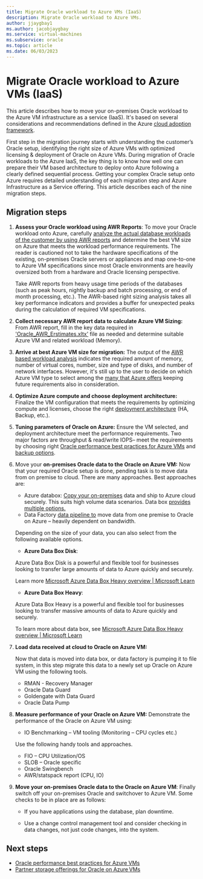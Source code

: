 ```yaml
---
title: Migrate Oracle workload to Azure VMs (IaaS)
description: Migrate Oracle workload to Azure VMs. 
author: jjaygbay1
ms.author: jacobjaygbay
ms.service: virtual-machines
ms.subservice: oracle
ms.topic: article
ms.date: 06/03/2023
---
```

# Migrate Oracle workload to Azure VMs (IaaS) 

This article describes how to move your on-premises Oracle workload to the Azure VM infrastructure as a service (IaaS). It's based on several considerations and recommendations defined in the Azure [cloud adoption framework](/azure/cloud-adoption-framework/adopt/cloud-adoption).

First step in the migration journey starts with understanding the customer’s Oracle setup, identifying the right size of Azure VMs with optimized licensing & deployment of Oracle on Azure VMs. During migration of Oracle workloads to the Azure IaaS, the key thing is to know how well one can prepare their VM based architecture to deploy onto Azure following a clearly defined sequential process. Getting your complex Oracle setup onto Azure requires detailed understanding of each migration step and Azure Infrastructure as a Service offering. This article describes each of the nine migration steps.

## Migration steps

1. **Assess your Oracle workload using AWR Reports**: To move your Oracle workload onto Azure, carefully [analyze the actual database workloads of the customer by using AWR reports](https://github.com/Azure/Oracle-Workloads-for-Azure/tree/main/az-oracle-sizing) and determine the best VM size on Azure that meets the workload performance requirements.  The reader is cautioned not to take the hardware specifications of the existing, on-premises Oracle servers or appliances and map one-to-one to Azure VM specifications since most Oracle environments are heavily oversized both from a hardware and Oracle licensing perspective. 

   Take AWR reports from heavy usage time periods of the databases (such as peak hours, nightly backup and batch processing, or end of month processing, etc.). The AWR-based right sizing analysis takes all key performance indicators and provides a buffer for unexpected peaks during the calculation of required VM specifications.  

2. **Collect necessary AWR report data to calculate Azure VM Sizing:** From AWR report, fill in the key data required in ['Oracle_AWR_Erstimates.xltx'](https://techcommunity.microsoft.com/t5/data-architecture-blog/estimate-tool-for-sizing-oracle-workloads-to-azure-iaas-vms/ba-p/1427183) file as needed and determine suitable Azure VM and related workload (Memory).

3. **Arrive at best Azure VM size for migration:** The output of the [AWR based workload analysis](https://techcommunity.microsoft.com/t5/data-architecture-blog/using-oracle-awr-and-infra-info-to-give-customers-complete/ba-p/3361648) indicates the required amount of memory, number of virtual cores, number, size and type of disks, and number of network interfaces. However, it's still up to the user to decide on which Azure VM type to select among the [many that Azure offers](https://azure.microsoft.com/pricing/details/virtual-machines/series/) keeping future requirements also in consideration.

4. **Optimize Azure compute and choose deployment** **architecture:** Finalize the VM configuration that meets the requirements by optimizing compute and licenses, choose the right [deployment architecture](/azure/virtual-machines/workloads/oracle/oracle-reference-architecture) (HA, Backup, etc.).

5. **Tuning parameters of Oracle on Azure:** Ensure the VM selected, and deployment architecture meet the performance requirements. Two major factors are throughput & read/write IOPS– meet the requirements by choosing right [Oracle performance best practices for Azure VMs](oracle-performance-best-practice.md) and [backup options](oracle-database-backup-strategies.md).

6. Move your **on-premises Oracle data to the Oracle on Azure VM:** Now that your required Oracle setup is done, pending task is to move data from on premise to cloud. There are many approaches. Best approaches are:

   - Azure databox: [Copy your on-premises](/training/modules/move-data-with-azure-data-box/3-how-azure-data-box-family-works) data and ship to Azure cloud securely. This suits high volume data scenarios. Data box [provides multiple options.](https://azure.microsoft.com/products/databox/data)
   - Data Factory [data pipeline to](../../../data-factory/connector-oracle.md?tabs=data-factory) move data from one premise to Oracle on Azure – heavily dependent on bandwidth.

   Depending on the size of your data, you can also select from the following available options. 

   - **Azure Data Box Disk**:

   Azure Data Box Disk is a powerful and flexible tool for businesses looking to transfer large amounts of data to Azure quickly and securely. 

   Learn more [Microsoft Azure Data Box Heavy overview | Microsoft Learn](/azure/databox/data-box-heavy-overview)

   - **Azure Data Box Heavy**: 

   Azure Data Box Heavy is a powerful and flexible tool for businesses looking to transfer massive amounts of data to Azure quickly and securely. 

   To learn more about data box, see [Microsoft Azure Data Box Heavy overview | Microsoft Learn](/azure/databox/data-box-heavy-overview)

7. **Load data received at cloud to Oracle on Azure VM:**

   Now that data is moved into data box, or data factory is pumping it to file system, in this step migrate this data to a newly set up Oracle on Azure VM using the following tools. 

   - RMAN - Recovery Manager
   - Oracle Data Guard 
   - Goldengate with Data Guard
   - Oracle Data Pump

8. **Measure performance of your Oracle on Azure VM:** Demonstrate the performance of the Oracle on Azure VM using:

   - IO Benchmarking – VM tooling (Monitoring – CPU cycles etc.)

   Use the following handy tools and approaches.

   - FIO – CPU Utilization/OS
   - SLOB – Oracle specific
   - Oracle Swingbench
   - AWR/statspack report (CPU, IO)

9. **Move your on-premises Oracle data to the Oracle on Azure VM**: Finally switch off your on-premises Oracle and switchover to Azure VM. Some checks to be in place are as follows:

   - If you have applications using the database, plan downtime. 

   - Use a change control management tool and consider checking in data changes, not just code changes, into the system. 

## Next steps
- [Oracle performance best practices for Azure VMs](oracle-performance-best-practice.md)
- [Partner storage offerings for Oracle on Azure VMs](oracle-third-party-storage.md)